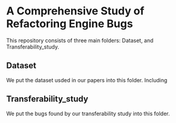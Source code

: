 # A Comprehensive Study of Refactoring Engine Bugs

This repository consists of three main folders: Dataset, and Transferability_study.

## Dataset
We put the dataset usded in our papers into this folder.
Including

## Transferability_study
We put the bugs found by our transferability study into this folder.


